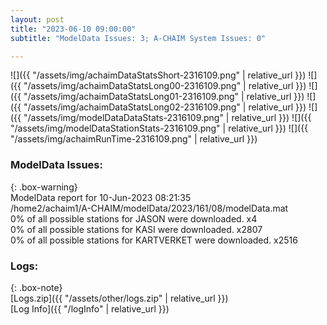 ```yaml
---
layout: post
title: "2023-06-10 09:00:00"
subtitle: "ModelData Issues: 3; A-CHAIM System Issues: 0"

---
```


![]({{ "/assets/img/achaimDataStatsShort-2316109.png" | relative_url }})
![]({{ "/assets/img/achaimDataStatsLong00-2316109.png" | relative_url }})
![]({{ "/assets/img/achaimDataStatsLong01-2316109.png" | relative_url }})
![]({{ "/assets/img/achaimDataStatsLong02-2316109.png" | relative_url }})
![]({{ "/assets/img/modelDataDataStats-2316109.png" | relative_url }})
![]({{ "/assets/img/modelDataStationStats-2316109.png" | relative_url }})
![]({{ "/assets/img/achaimRunTime-2316109.png" | relative_url }})


### ModelData Issues:  
  
{: .box-warning}  
 ModelData report for 10-Jun-2023 08:21:35   
 /home2/achaim1/A-CHAIM/modelData/2023/161/08/modelData.mat   
 0% of all possible stations for JASON were downloaded. x4   
 0% of all possible stations for KASI were downloaded. x2807   
 0% of all possible stations for KARTVERKET were downloaded. x2516   
  


### Logs:  
  
{: .box-note}  
[Logs.zip]({{ "/assets/other/logs.zip" | relative_url }})  
[Log Info]({{ "/logInfo" | relative_url }})  
